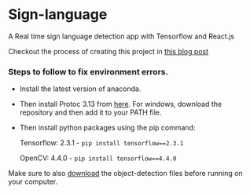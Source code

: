 # Sign-language
A Real time sign language detection app with Tensorflow and React.js

Checkout the process of creating this project in [this blog post](https://nigamavykari.bloggi.co/sign-language-detection-with-tensorflow)

### Steps to follow to fix environment errors.

- Install the latest version of anaconda.

- Then install Protoc 3.13 from [here](https://github.com/protocolbuffers/protobuf/releases). For windows, download the repository and then add it to your PATH file. 

- Then install python packages using the pip command: 

  Tensorflow: 2.3.1 - `pip install tensorflow==2.3.1`
  
  OpenCV: 4.4.0  - `pip install tensorflow==4.4.0`
  

Make sure to also [download](https://github.com/Nigama-oss/Tensorflow) the object-detection files before running on your computer.
